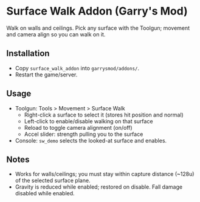# Surface Walk Addon (Garry's Mod)

Walk on walls and ceilings. Pick any surface with the Toolgun; movement and camera align so you can walk on it.

## Installation
- Copy `surface_walk_addon` into `garrysmod/addons/`.
- Restart the game/server.

## Usage
- Toolgun: Tools > Movement > Surface Walk
  - Right-click a surface to select it (stores hit position and normal)
  - Left-click to enable/disable walking on that surface
  - Reload to toggle camera alignment (on/off)
  - Accel slider: strength pulling you to the surface
- Console: `sw_demo` selects the looked-at surface and enables.

## Notes
- Works for walls/ceilings; you must stay within capture distance (~128u) of the selected surface plane.
- Gravity is reduced while enabled; restored on disable. Fall damage disabled while enabled.